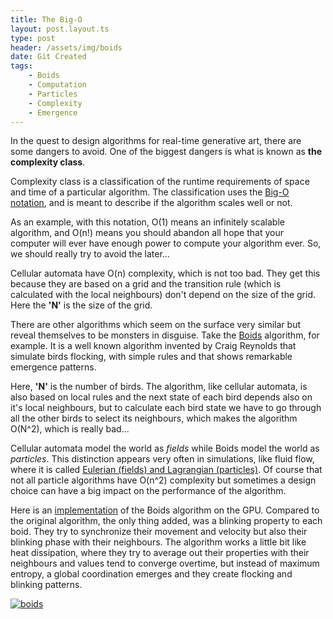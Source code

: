 ```yaml
---
title: The Big-O
layout: post.layout.ts
type: post
header: /assets/img/boids
date: Git Created
tags:
    - Boids
    - Computation
    - Particles
    - Complexity
    - Emergence
---
```


In the quest to design algorithms for real-time generative art, there are some dangers to avoid. One of the biggest dangers is what is known as **the complexity class**.

Complexity class is a classification of the runtime requirements of space and time of a particular algorithm. The classification uses the [Big-O notation](https://www.bigocheatsheet.com/), and is meant to describe if the algorithm scales well or not. 

As an example, with this notation, O(1) means an infinitely scalable algorithm, and O(n!) means you should abandon all hope that your computer will ever have enough power to compute your algorithm ever. So, we should really try to avoid the later...

Cellular automata have O(n) complexity, which is not too bad. They get this because they are based on a grid and the transition rule (which is calculated with the local neighbours) don't depend on the size of the grid. Here the **'N'** is the size of the grid.  

There are other algorithms which seem on the surface very similar but reveal themselves to be monsters in disguise.  Take the [Boids](https://www.red3d.com/cwr/boids/) algorithm, for example. It is a well known algorithm invented by Craig Reynolds that simulate birds flocking, with simple rules and that shows remarkable emergence patterns.

Here, **'N'** is the number of birds. The algorithm, like cellular automata, is also based on local rules and the next state of each bird depends also on it's local neighbours, but to calculate each bird state we have to go through all the other birds to select its neighbours, which makes the algorithm O(N^2), which is really bad...

Cellular automata model the world as *fields* while Boids model the world as *particles*. This distinction appears very often in simulations, like fluid flow, where it is called [Eulerian (fields) and Lagrangian (particles)](https://eng.libretexts.org/Bookshelves/Civil_Engineering/Book%3A_All_Things_Flow_-_Fluid_Mechanics_for_the_Natural_Sciences_(Smyth)/05%3A_Fluid_Kinematics/5.01%3A_Lagrangian_and_Eulerian_descriptions). Of course that not all particle algorithms have O(n^2) complexity but sometimes a design choice can have a big impact on the performance of the algorithm. 

Here is an [implementation](/sketches/boids/) of the Boids algorithm on the GPU. Compared to the original algorithm, the only thing added, was a blinking property to each boid. They try to synchronize their movement and velocity but also their blinking phase with their neighbours. The algorithm works a little bit like heat dissipation, where they try to average out their properties with their neighbours and values tend to converge overtime, but instead of maximum entropy, a global coordination emerges and they create flocking and blinking patterns. 

[![boids](/assets/img/boids-big.webp)](/sketches/boids/)

